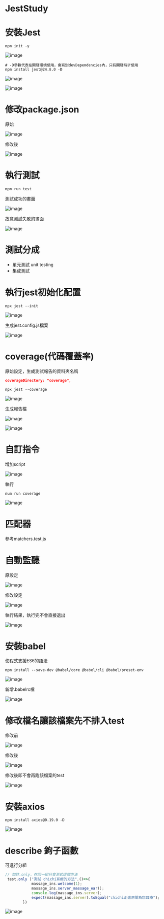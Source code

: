 # JestStudy

# 安裝Jest

```shell
npm init -y
```

![image](./images/20200826175543.png)

```shell
# -D參數代表在開發環境使用，會寫到devDependencies內，只有開發時才使用
npm install jest@24.8.0 -D
```

![image](./images/20200826180231.png)

![image](./images/20200826205110.png)

# 修改package.json

原始

![image](./images/20200826203116.png)

修改後

![image](./images/20200826203200.png)

# 執行測試

```shell
npm run test
```

測試成功的畫面

![image](./images/20200826203503.png)

故意測試失敗的畫面

![image](./images/20200826203649.png)

# 測試分成
- 單元測試 unit testing
- 集成測試

# 執行jest初始化配置

```shell
npx jest --init
```

![image](./images/20200826205534.png)

生成jest.config.js檔案

![image](./images/20200826205753.png)

# coverage(代碼覆蓋率)

原始設定，生成測試報告的資料夾名稱

```json
coverageDirectory: "coverage",
```

```shell
npx jest --coverage
```

![image](./images/20200826210033.png)

生成報告檔

![image](./images/20200826210231.png)

![image](./images/20200826210301.png)

# 自訂指令

增加script

![image](./images/20200826210759.png)

執行

```shell
num run coverage
```

![image](./images/20200826210842.png)

# 匹配器

參考matchers.test.js

# 自動監聽

原設定

![image](./images/20200827094728.png)

修改設定

![image](./images/20200827094801.png)

執行結果，執行完不會直接退出

![image](./images/20200827094854.png)

# 安裝babel

使程式支援ES6的語法

```shell
npm install --save-dev @babel/core @babel/cli @babel/preset-env
```

![image](./images/20200827103153.png)

新增.babelrc檔

![image](./images/20200827103718.png)

# 修改檔名讓該檔案先不排入test
 
修改前

![image](./images/20200827104546.png)

修改後

![image](./images/20200827104610.png)

修改後即不會再跑該檔案的test

![image](./images/20200827105215.png)

# 安裝axios

```shell
npm install axios@0.19.0 -D
```

![image](./images/20200827105658.png)

# describe 鉤子函數

可進行分組

```ts
// 加註.only，在同一組只會測式這個方法
 test.only ("測試 chichi耳療的方法",()=>{
            massage_ins.welcome(1);
            massage_ins.server_massage_ear();
            console.log(massage_ins.server);
            expect(massage_ins.server).toEqual("chichi走進房間為您耳療");       
        })
```

![image](./images/20200827140240.png)